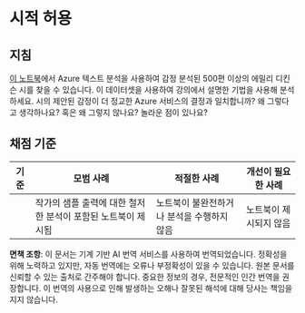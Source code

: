 # 시적 허용

## 지침

[이 노트북](https://www.kaggle.com/jenlooper/emily-dickinson-word-frequency)에서 Azure 텍스트 분석을 사용하여 감정 분석된 500편 이상의 에밀리 디킨슨 시를 찾을 수 있습니다. 이 데이터셋을 사용하여 강의에서 설명한 기법을 사용해 분석하세요. 시의 제안된 감정이 더 정교한 Azure 서비스의 결정과 일치합니까? 왜 그렇다고 생각하나요? 혹은 왜 그렇지 않나요? 놀라운 점이 있나요?

## 채점 기준

| 기준    | 모범 사례                                                                      | 적절한 사례                                            | 개선이 필요한 사례       |
| ------- | ------------------------------------------------------------------------------ | ------------------------------------------------------ | ------------------------ |
|         | 작가의 샘플 출력에 대한 철저한 분석이 포함된 노트북이 제시됨                    | 노트북이 불완전하거나 분석을 수행하지 않음              | 노트북이 제시되지 않음   |

**면책 조항**:
이 문서는 기계 기반 AI 번역 서비스를 사용하여 번역되었습니다. 정확성을 위해 노력하고 있지만, 자동 번역에는 오류나 부정확성이 있을 수 있습니다. 원본 문서를 신뢰할 수 있는 출처로 간주해야 합니다. 중요한 정보의 경우, 전문적인 인간 번역을 권장합니다. 이 번역의 사용으로 인해 발생하는 오해나 잘못된 해석에 대해 당사는 책임을 지지 않습니다.